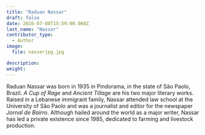 ```yaml
---
title: "Raduan Nassar"
draft: false
date: 2016-07-08T15:59:00.000Z
last_name: "Nassar"
contributor_type:
  - Author
image:
  file: nasserjpg.jpg

description:
weight:
---
```


Raduan Nassar was born in 1935 in Pindorama, in the state of São Paolo, Brazil. _A Cup of Rage_ and _Ancient Tillage_ are his two major literary works. Raised in a Lebanese immigrant family, Nassar attended law school at the University of São Paolo and was a journalist and editor for the newspaper _Jornal de Bairro_. Although hailed around the world as a major writer, Nassar has led a private existence since 1985, dedicated to farming and livestock production.

